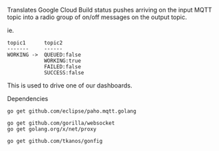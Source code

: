 Translates Google Cloud Build status pushes arriving on the input MQTT topic into a radio group of on/off messages on the output topic.

ie.
```
topic1      topic2
-------     ------
WORKING ->  QUEUED:false
            WORKING:true
            FAILED:false
            SUCCESS:false
```

This is used to drive one of our dashboards.

Dependencies

```
go get github.com/eclipse/paho.mqtt.golang

go get github.com/gorilla/websocket
go get golang.org/x/net/proxy

go get github.com/tkanos/gonfig
```
